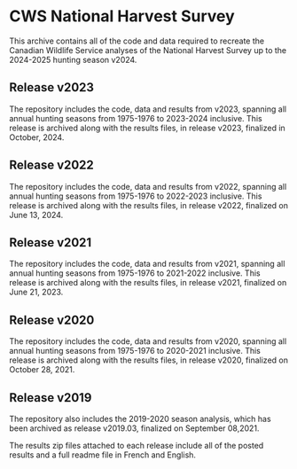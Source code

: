 # CWS National Harvest Survey

This archive contains all of the code and data required to recreate the Canadian Wildlife Service analyses of the National Harvest Survey up to the 2024-2025 hunting season v2024.

## Release v2023
The repository includes the code, data and results from v2023, spanning all annual hunting seasons from 1975-1976 to 2023-2024 inclusive. This release is archived along with the results files, in release v2023, finalized in October, 2024.

## Release v2022
The repository includes the code, data and results from v2022, spanning all annual hunting seasons from 1975-1976 to 2022-2023 inclusive. This release is archived along with the results files, in release v2022, finalized on June 13, 2024.

## Release v2021
The repository includes the code, data and results from v2021, spanning all annual hunting seasons from 1975-1976 to 2021-2022 inclusive. This release is archived along with the results files, in release v2021, finalized on June 21, 2023.

## Release v2020
The repository includes the code, data and results from v2020, spanning all annual hunting seasons from 1975-1976 to 2020-2021 inclusive. This release is archived along with the results files, in release v2020, finalized on October 28, 2021.

## Release v2019
The repository also includes the 2019-2020 season analysis, which has been archived as release v2019.03, finalized on September 08,2021.

The results zip files attached to each release include all of the posted results and a full readme file in French and English.

